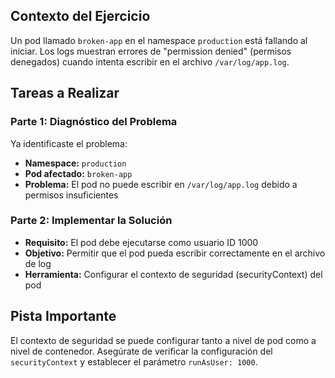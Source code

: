 ## Contexto del Ejercicio
Un pod llamado `broken-app` en el namespace `production` está fallando al iniciar. Los logs muestran errores de "permission denied" (permisos denegados) cuando intenta escribir en el archivo `/var/log/app.log`.

## Tareas a Realizar

### Parte 1: Diagnóstico del Problema
Ya identificaste el problema:

- **Namespace:** `production`
- **Pod afectado:** `broken-app`
- **Problema:** El pod no puede escribir en `/var/log/app.log` debido a permisos insuficientes

### Parte 2: Implementar la Solución
- **Requisito:** El pod debe ejecutarse como usuario ID 1000
- **Objetivo:** Permitir que el pod pueda escribir correctamente en el archivo de log
- **Herramienta:** Configurar el contexto de seguridad (securityContext) del pod

## Pista Importante
El contexto de seguridad se puede configurar tanto a nivel de pod como a nivel de contenedor. Asegúrate de verificar la configuración del `securityContext` y establecer el parámetro `runAsUser: 1000`.

